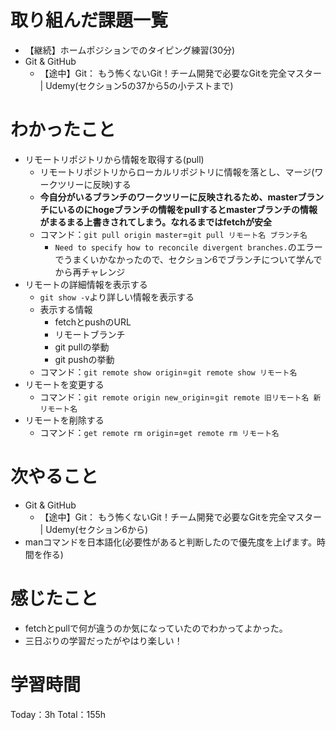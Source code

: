 # 取り組んだ課題一覧
- 【継続】ホームポジションでのタイピング練習(30分)
- Git & GitHub
	- 【途中】Git： もう怖くないGit！チーム開発で必要なGitを完全マスター | Udemy(セクション5の37から5の小テストまで)

# わかったこと
- リモートリポジトリから情報を取得する(pull)
	- リモートリポジトリからローカルリポジトリに情報を落とし、マージ(ワークツリーに反映)する
	- **今自分がいるブランチのワークツリーに反映されるため、masterブランチにいるのにhogeブランチの情報をpullするとmasterブランチの情報がまるまる上書きされてしまう。なれるまではfetchが安全**
	- コマンド：`git pull origin master`=`git pull リモート名 ブランチ名`
		- `Need to specify how to reconcile divergent branches.`のエラーでうまくいかなかったので、セクション6でブランチについて学んでから再チャレンジ
- リモートの詳細情報を表示する
	- `git show -v`より詳しい情報を表示する
	- 表示する情報
		- fetchとpushのURL
		- リモートブランチ
		- git pullの挙動
		- git pushの挙動
	- コマンド：`git remote show origin`=`git remote show リモート名`
- リモートを変更する
	- コマンド：`git remote origin new_origin`=`git remote 旧リモート名 新リモート名`
- リモートを削除する
	- コマンド：`get remote rm origin`=`get remote rm リモート名`

# 次やること
- Git & GitHub
	- 【途中】Git： もう怖くないGit！チーム開発で必要なGitを完全マスター | Udemy(セクション6から)
- manコマンドを日本語化(必要性があると判断したので優先度を上げます。時間を作る)

# 感じたこと
- fetchとpullで何が違うのか気になっていたのでわかってよかった。
- 三日ぶりの学習だったがやはり楽しい！

# 学習時間
Today：3h Total：155h
